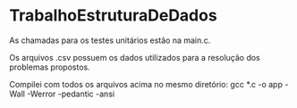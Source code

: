 # TrabalhoEstruturaDeDados

As chamadas para os testes unitários estão na main.c.

Os arquivos .csv possuem os dados utilizados para a resolução dos problemas propostos.

Compilei com todos os arquivos acima no mesmo diretório: gcc *.c -o app -Wall -Werror -pedantic -ansi
